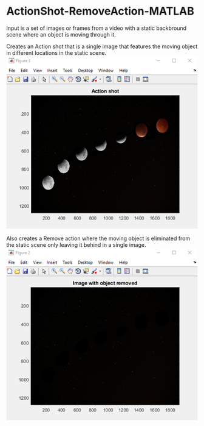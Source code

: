# ActionShot-RemoveAction-MATLAB

Input is a set of images or frames from a video with a static backbround scene where an object is moving through it.

Creates an Action shot that is a single image that features the moving object in different locations in the static scene.
![Action shot example image](/Images/Actionshot.png)

Also creates a Remove action where the moving object is eliminated from the static scene only leaving it behind in a single image.
![Remove action example image](/Images/RemoveAction.png)
